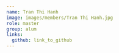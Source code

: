 ```yaml
---
name: Tran Thi Hanh 
image: images/members/Tran Thi Hanh.jpg 
role: master
group: alum
links:
  github: link_to_github 
---
```

